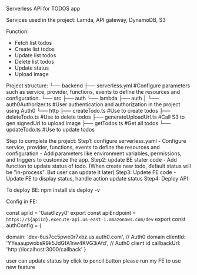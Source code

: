 Serverless API for TODOS app

Services used in the project: Lamda, API gateway, DynamoDB, S3

Function:
  - Fetch list todos
  - Create list todos
  - Update list todos
  - Delete list todos
  - Update status
  - Upload image

Project structure:
└── backend
    ├── serverless.yml                    #Configure parameters such as service, provider, functions, events to define the resources and configuration.
    └── src
        ├── auth
        └── lambda
            ├── auth
            │   └── auth0Authorizer.ts    #User authentication and authorization in the project using Auth0
            └── http
                ├── createTodo.ts         #Use to create todos
                ├── deleteTodo.ts         #Use to delete todos
                ├── generateUploadUrl.ts  #Call S3 to gen signedUrl to upload image
                ├── getTodos.ts           #Get all todos
                └── updateTodo.ts         #Use to update todos
            

Step to complete the project:
  Step1: configure serverless.yaml - Configure service, provider, functions, events to define the resources and configuration
                                   - Add parameters like environment variables, permissions, and triggers to customize the app.
  Step2: update BE stater code     - Add function to update status of todo. (When create new todo, đefault status will be "in-process". 
                                     But user can update it later)
  Step3: Updete FE code            - Update FE to display status, handle action update status
  Step4: Deploy API                
  
To deploy BE:
npm install
sls deploy -v

Config in FE:

const apiId = '0aia6lzyy0' 
export const apiEndpoint = `https://${apiId}.execute-api.us-east-1.amazonaws.com/dev`
export const authConfig = {

  domain: 'dev-6us7cc5pwe0r7xbz.us.auth0.com',            // Auth0 domain
  clientId: 'YYeaaupwobsR9k5JdGfA1nw4KVG3iAfd',          // Auth0 client id
  callbackUrl: 'http://localhost:3000/callback'
}


user can update status by click to pencil button
please run my FE to use new feature
